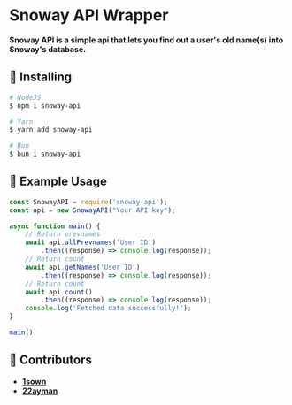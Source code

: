 # Snoway API Wrapper
**Snoway API is a simple api that lets you find out a user's old name(s) into Snoway's database.**

## 💾 Installing
```bash
# NodeJS
$ npm i snoway-api 

# Yarn
$ yarn add snoway-api

# Bun
$ bun i snoway-api 
```


## 🎈 __Example Usage__

```js
const SnowayAPI = require('snoway-api');
const api = new SnowayAPI("Your API key");

async function main() {
    // Return prevnames
    await api.allPrevnames('User ID')
        .then((response) => console.log(response));
    // Return count
    await api.getNames('User ID')
        .then((response) => console.log(response));
    // Return count
    await api.count()
        .then((response) => console.log(response));
    console.log('Fetched data successfully!');
}

main();
```

## 💖 Contributors

*  [**1sown**](https://github.com/1sown)
* [**22ayman**](https://github.com/9ayman)
